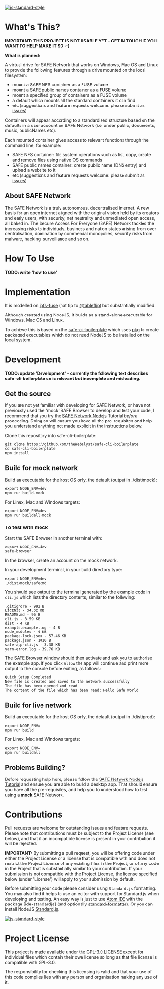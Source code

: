 [![js-standard-style](https://img.shields.io/badge/code%20style-standard-brightgreen.svg?style=flat)](https://github.com/standard/standard)

# What's This?

**IMPORTANT: THIS PROJECT IS NOT USABLE YET - GET IN TOUCH IF YOU WANT TO HELP MAKE IT SO :-)**

**What is planned:**

A virtual drive for SAFE Network that works on Windows, Mac OS and Linux to provide the following features through a drive mounted on the local filesystem:

- mount a SAFE NFS container as a FUSE volume
- mount a SAFE public names container as a FUSE volume
- mount a specified group of containers as a FUSE volume
- a default which mounts all the standard containers it can find
- etc (suggestions and feature requests welcome: please submit as [issues](http://github.com/theWebalyst/safenetwork-fuse/issues))

Containers will appear according to a standardised structure based on the defaults in a user account on SAFE Network (i.e. under public, documents, music, publicNames etc).

Each mounted container gives access to relevant functions through the command line, for example:

- SAFE NFS container: file system operations such as list, copy, create and remove files using native OS commands
- SAFE public names container: create public name (DNS entry) and upload a website to it
- etc (suggestions and feature requests welcome: please submit as [issues](http://github.com/theWebalyst/safenetwork-fuse/issues))

## About SAFE Network
The [SAFE Network](https://safenetwork.org/) is a truly autonomous, decentralised internet. A new basis for an open internet aligned with the original vision held by its creators and early users, with security, net neutrality and unmediated open access, all baked in. The Secure Access For Everyone (SAFE) Network tackles the increasing risks to individuals, business and nation states arising from over centralisation, domination by commercial monopolies, security risks from malware, hacking, surveillance and so on.

# How To Use

**TODO: write 'how to use'**

# Implementation
It is modelled on [ipfs-fuse](https://github.com/tableflip/ipfs-fuse) (hat tip to [@tableflip](https://github.com/tableflip)) but substantially modified.

Although created using NodeJS, it builds as a stand-alone executable for Windows, Mac OS and Linux.

To achieve this is based on the [safe-cli-boilerplate](https://github.com/theWebalyst/safe-cli-boilerplate) which uses [pkg](http://npmjs.com/package/pkg) to create packaged executables which do not need NodeJS to be installed on the local system.

# Development

**TODO: update 'Development' - currently the following text describes safe-cli-boilerplate so is relevant but incomplete and misleading.**

## Get the source
If you are not yet familiar with developing for SAFE Network, or have not previously used the 'mock' SAFE Browser to develop and test your code, I recommend that you try the [SAFE Network Nodejs](https://hub.safedev.org/platform/nodejs/) Tutorial *before* proceeding. Doing so will ensure you have all the pre-requisites and help you understand anything not made explicit in the instructions below.

Clone this repository into safe-cli-boilerplate:
```
git clone https://github.com/theWebalyst/safe-cli-boilerplate
cd safe-cli-boilerplate
npm install
```

## Build for mock network

Build an executable for the host OS only, the default (output in ./dist/mock):
```
export NODE_ENV=dev
npm run build-mock
```
For Linux, Mac and Windows targets:
```
export NODE_ENV=dev
npm run buildall-mock
```
### To test with mock
Start the SAFE Browser in another terminal with:
```
export NODE_ENV=dev
safe-browser
```
In the browser, create an account on the mock network.

In your development terminal, in your build directory type:
```
export NODE_ENV=dev
./dist/mock/safecmd
```
You should see output to the terminal generated by the example code in `cli.js` which lists the directory contents, similar to the following:
```
.gitignore - 992 B
LICENSE - 34.32 KB
README.md - 96 B
cli.js - 3.59 KB
dist - 4 KB
example.example.log - 4 B
node_modules - 4 KB
package-lock.json - 57.46 KB
package.json - 1010 B
safe-app-cli.js - 3.38 KB
yarn-error.log - 39.76 KB
```
The SAFE Browser window should then activate and ask you to authorise the example app. If you click `Allow` the app will continue and print more output to the console before exiting, as follows:
```
Quick Setup Completed
New file is created and saved to the network successfully
The file has been opened and read
The content of the file which has been read: Hello Safe World
```

## Build for live network
Build an executable for the host OS only, the default (output in ./dist/prod):
```
export NODE_ENV=
npm run build
```
For Linux, Mac and Windows targets:
```
export NODE_ENV=
npm run buildall
```

## Problems Building?
Before requesting help here, please follow the [SAFE Network Nodejs Tutorial](https://hub.safedev.org/platform/nodejs/) and ensure you are able to build a desktop app. That should ensure you have all the pre-requisites, and help you to understood how to test using a **mock** SAFE Network.

# Contributions
Pull requests are welcome for outstanding issues and feature requests. Please note that contributions must be subject to the Project License (see below), and that if an incompatible license is present in your contribution it will be rejected.

**IMPORTANT:** By submitting a pull request, you will be offering code under either the Project License or a license that is compatible with and does not restrict the Project License of any existing files in the Project, or of any code in the Project that is substantially similar to your contribution. If your submission is not compatible with the Project License, the license specified below (under 'License') will apply to your submission by default.

Before submitting your code please consider using `Standard.js` formatting. You may also find it helps to use an editor with support for Standard.js when developing and testing. An easy way is just to use [Atom IDE](https://atom.io/packages/atom-ide-ui) with the package [ide-standardjs] (and optionally [standard-formatter](https://atom.io/packages/standard-formatter)). Or you can install NodeJS [Standard.js](https://standardjs.com/).

[![js-standard-style](https://cdn.rawgit.com/feross/standard/master/badge.svg)](https://github.com/standard/standard)

# Project License
This project is made available under the [GPL-3.0 LICENSE](https://opensource.org/licenses/GPL-3.0) except for individual files which contain their own license so long as that file license is compatible with GPL-3.0. 

The responsibility for checking this licensing is valid and that your use of this code complies lies with any person and organisation making any use of it.